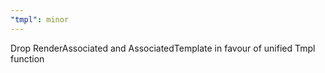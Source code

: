 ```yaml
---
"tmpl": minor
---
```


Drop RenderAssociated and AssociatedTemplate in favour of unified Tmpl function
